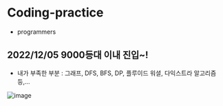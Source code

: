 # Coding-practice

- programmers

## 2022/12/05 9000등대 이내 진입~!
- 내가 부족한 부분 : 그래프, DFS, BFS, DP, 플루이드 워셜, 다익스트라 알고리즘 등,...

![image](https://user-images.githubusercontent.com/88871309/205546389-1361aa77-6b71-4ab7-a452-8783ae193bd2.png)
